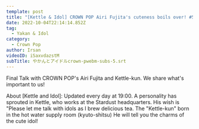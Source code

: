 ```yaml
---
template: post
title: "[Kettle & Idol] CROWN POP Airi Fujita's cuteness boils over! #5"
date: 2022-10-04T22:14:14.852Z
tag:
  - Yakan & Idol
category:
  - Crown Pop
author: Irsan
videoID: iSaxvdazstM
subTitle: やかんとアイドルcrown-pwebm-subs-5.srt
---
```

Final Talk with CROWN POP's Airi Fujita and Kettle-kun. We share what's important to us!

About \[Kettle and Idol]: Updated every day at 19:00.
A personality has sprouted in Kettle, who works at the Stardust headquarters.
His wish is "Please let me talk with idols as I brew delicious tea.
The "Kettle-kun" born in the hot water supply room (kyuto-shitsu)
He will tell you the charms of the cute idol!